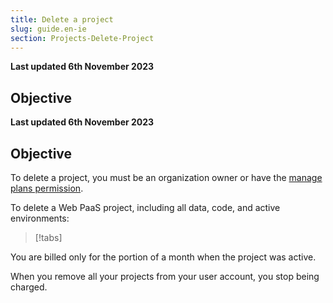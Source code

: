 ```yaml
---
title: Delete a project
slug: guide.en-ie
section: Projects-Delete-Project
---
```


**Last updated 6th November 2023**



## Objective  

**Last updated 6th November 2023**



## Objective  

To delete a project, you must be an organization owner or have the [manage plans permission](../administration/users.md#organization-permissions).

To delete a Web PaaS project, including all data, code, and active environments:

> [!tabs]      

You are billed only for the portion of a month when the project was active.

When you remove all your projects from your user account,
you stop being charged.

